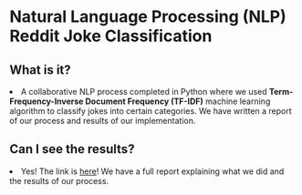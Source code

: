 <h1>Natural Language Processing (NLP) Reddit Joke Classification</h1>
<h2>What is it?</h2>
<li>A collaborative NLP process completed in Python where we used <b>Term-Frequency-Inverse Document Frequency (TF-IDF)</b> machine learning algorithm
 to classify jokes into certain categories. We have written a report of our process and results of our implementation.
</li>
<h2>Can I see the results?</h2>
<li>Yes! The link is 
  <a href = "https://github.com/SaulTopete/nlp-joke-classification/blob/main/AP3%20Analysis.pdf">here</a>! We have a full report
  explaining what we did and the results of our process.
</li>
